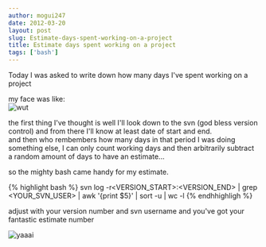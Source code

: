 ```yaml
---
author: mogui247
date: 2012-03-20
layout: post
slug: Estimate-days-spent-working-on-a-project
title: Estimate days spent working on a project 
tags: ['bash']
---
```


Today I was asked to write down how many days I've spent working on a project


my face was like:   
![wut](http://www.myfacewhen.com/images/390.jpg)


the first thing I've thought is well I'll look down to the svn (god bless version control) and from there I'll know at least date of start and end.    
and then who rembembers how many days in that period I was doing something else, I can only count working days and then arbitrarily subtract a random amount of days to have an estimate...     


so the mighty bash came handy for my estimate.


{% highlight bash %}
    svn log -r<VERSION_START>:<VERSION_END> | grep <YOUR_SVN_USER> | awk '{print $5}' |  sort -u | wc -l
{% endhhighligh %}

adjust with your version number and svn username and you've got your fantastic estimate number

![yaaai](http://www.myfacewhen.com/images/147.jpg)

